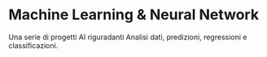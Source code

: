 # Machine Learning  &  Neural Network

Una serie di progetti AI riguradanti Analisi dati, predizioni, regressioni e classificazioni.
